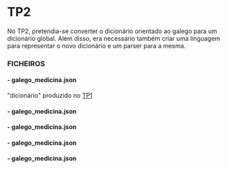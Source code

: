 # TP2

No TP2, pretendia-se converter o dicionário orientado ao galego para um dicionário global. Além disso, era necessário também criar uma linguagem para representar o novo dicionário e um parser para a mesma.

### FICHEIROS
#### - galego_medicina.json
"dicionário" produzido no [TP1](https://github.com/RayMightBeWrong/spln-2223/tree/master/TP1)

#### - galego_medicina.json

#### - galego_medicina.json

#### - galego_medicina.json

#### - galego_medicina.json
